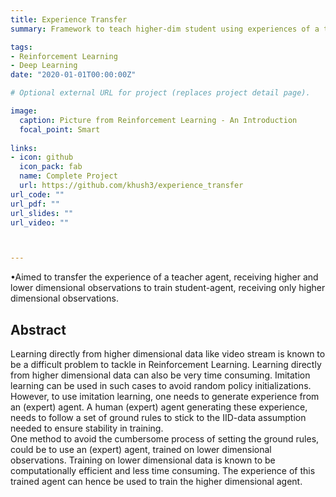 ```yaml
---
title: Experience Transfer 
summary: Framework to teach higher-dim student using experiences of a teacher.

tags:
- Reinforcement Learning
- Deep Learning
date: "2020-01-01T00:00:00Z"

# Optional external URL for project (replaces project detail page).

image:
  caption: Picture from Reinforcement Learning - An Introduction
  focal_point: Smart
  
links:
- icon: github
  icon_pack: fab
  name: Complete Project
  url: https://github.com/khush3/experience_transfer
url_code: ""
url_pdf: ""
url_slides: ""
url_video: ""



---
```

•Aimed to transfer the experience of a teacher agent, receiving higher and lower dimensional observations to train student-agent, receiving only higher dimensional observations.

## Abstract
Learning directly from higher dimensional data like video stream is known to be a difficult problem to tackle in Reinforcement Learning. Learning directly from higher dimensional data can also be very time consuming. Imitation learning can be used in such cases to avoid random policy initializations. However, to use imitation learning, one needs to generate experience from an (expert) agent. A human (expert) agent generating these experience, needs to follow a set of ground rules to stick to the IID-data assumption needed to ensure stability in training. \
One method to avoid the cumbersome process of setting the ground rules, could be to use an (expert) agent, trained on lower dimensional observations. Training on lower dimensional data is known to be computationally efficient and less time consuming<!--[Citation needed] -->. The experience of this trained agent can hence be used to train the higher dimensional agent.
